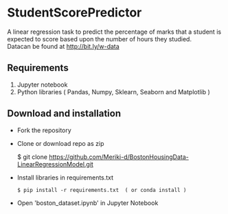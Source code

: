# StudentScorePredictor
A linear regression task to predict the percentage of marks that a student is expected to score based upon the number of hours they studied.  
Datacan be found at http://bit.ly/w-data

## Requirements
1. Jupyter notebook
2. Python libraries ( Pandas, Numpy, Sklearn, Seaborn and Matplotlib )

## Download and installation

* Fork the repository
* Clone or download repo as zip
    
    $ git clone https://github.com/Meriki-d/BostonHousingData-LinearRegressionModel.git
    
* Install libraries in requirements.txt
    
      $ pip install -r requirements.txt  ( or conda install )
      
* Open 'boston_dataset.ipynb' in Jupyter Notebook

